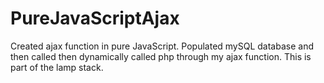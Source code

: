 # PureJavaScriptAjax
Created ajax function in pure JavaScript. Populated mySQL database and then called 
then dynamically called php through my ajax function. This is part of the lamp stack. 

